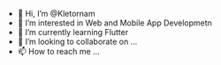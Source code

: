 - 👋 Hi, I’m @Kletornam
- 👀 I’m interested in Web and Mobile App Developmetn
- 🌱 I’m currently learning Flutter
- 💞️ I’m looking to collaborate on ...
- 📫 How to reach me ...

<!---
Kletornam/Kletornam is a ✨ special ✨ repository because its `README.md` (this file) appears on your GitHub profile.
You can click the Preview link to take a look at your changes.
--->
